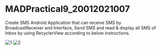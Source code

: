 # MADPractical9_20012021007
Create SMS Android Application that can receive SMS by BroadcastReceiver and Interface, Send SMS and read &amp; display all SMS of Inbox by using RecyclerView according to below instructions.

![1](https://user-images.githubusercontent.com/110403688/202897704-4db323b9-3394-45fb-924a-992fbfce908a.png)
![2](https://user-images.githubusercontent.com/110403688/202897709-ccf8c7d2-e3ec-43c7-a3eb-c3897f8319b5.png)

